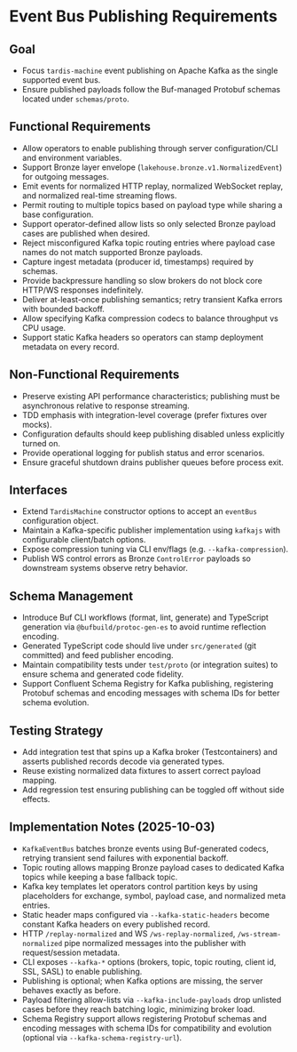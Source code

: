 # Event Bus Publishing Requirements

## Goal

- Focus `tardis-machine` event publishing on Apache Kafka as the single supported event bus.
- Ensure published payloads follow the Buf-managed Protobuf schemas located under `schemas/proto`.

## Functional Requirements

- Allow operators to enable publishing through server configuration/CLI and environment variables.
- Support Bronze layer envelope (`lakehouse.bronze.v1.NormalizedEvent`) for outgoing messages.
- Emit events for normalized HTTP replay, normalized WebSocket replay, and normalized real-time streaming flows.
- Permit routing to multiple topics based on payload type while sharing a base configuration.
- Support operator-defined allow lists so only selected Bronze payload cases are published when desired.
- Reject misconfigured Kafka topic routing entries where payload case names do not match supported Bronze payloads.
- Capture ingest metadata (producer id, timestamps) required by schemas.
- Provide backpressure handling so slow brokers do not block core HTTP/WS responses indefinitely.
- Deliver at-least-once publishing semantics; retry transient Kafka errors with bounded backoff.
- Allow specifying Kafka compression codecs to balance throughput vs CPU usage.
- Support static Kafka headers so operators can stamp deployment metadata on every record.

## Non-Functional Requirements

- Preserve existing API performance characteristics; publishing must be asynchronous relative to response streaming.
- TDD emphasis with integration-level coverage (prefer fixtures over mocks).
- Configuration defaults should keep publishing disabled unless explicitly turned on.
- Provide operational logging for publish status and error scenarios.
- Ensure graceful shutdown drains publisher queues before process exit.

## Interfaces

- Extend `TardisMachine` constructor options to accept an `eventBus` configuration object.
- Maintain a Kafka-specific publisher implementation using `kafkajs` with configurable client/batch options.
- Expose compression tuning via CLI env/flags (e.g. `--kafka-compression`).
- Publish WS control errors as Bronze `ControlError` payloads so downstream systems observe retry behavior.

## Schema Management

- Introduce Buf CLI workflows (format, lint, generate) and TypeScript generation via `@bufbuild/protoc-gen-es` to avoid runtime reflection encoding.
- Generated TypeScript code should live under `src/generated` (git committed) and feed publisher encoding.
- Maintain compatibility tests under `test/proto` (or integration suites) to ensure schema and generated code fidelity.
- Support Confluent Schema Registry for Kafka publishing, registering Protobuf schemas and encoding messages with schema IDs for better schema evolution.

## Testing Strategy

- Add integration test that spins up a Kafka broker (Testcontainers) and asserts published records decode via generated types.
- Reuse existing normalized data fixtures to assert correct payload mapping.
- Add regression test ensuring publishing can be toggled off without side effects.

## Implementation Notes (2025-10-03)

- `KafkaEventBus` batches bronze events using Buf-generated codecs, retrying transient send failures with exponential backoff.
- Topic routing allows mapping Bronze payload cases to dedicated Kafka topics while keeping a base fallback topic.
- Kafka key templates let operators control partition keys by using placeholders for exchange, symbol, payload case, and normalized meta entries.
- Static header maps configured via `--kafka-static-headers` become constant Kafka headers on every published record.
- HTTP `/replay-normalized` and WS `/ws-replay-normalized`, `/ws-stream-normalized` pipe normalized messages into the publisher with request/session metadata.
- CLI exposes `--kafka-*` options (brokers, topic, topic routing, client id, SSL, SASL) to enable publishing.
- Publishing is optional; when Kafka options are missing, the server behaves exactly as before.
- Payload filtering allow-lists via `--kafka-include-payloads` drop unlisted cases before they reach batching logic, minimizing broker load.
- Schema Registry support allows registering Protobuf schemas and encoding messages with schema IDs for compatibility and evolution (optional via `--kafka-schema-registry-url`).
